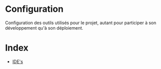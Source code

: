 
Configuration
=============

Configuration des outils utilisés pour le projet, autant pour participer à son développement qu'à son déploiement.

# Index
- [IDE's](IDE.md)
